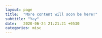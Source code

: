 ```yaml
---
layout: page
title:  "More content will soon be here!"
subtitle: "Yay"
date:   2020-06-24 21:21:21 +0530
categories: misc
---
```


